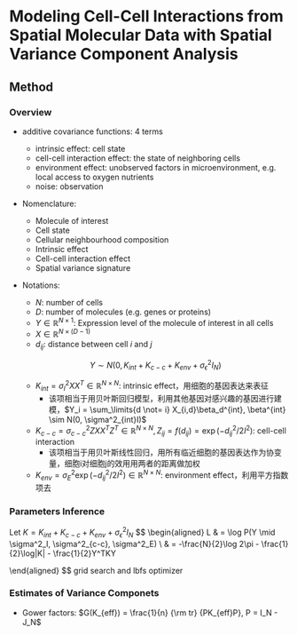 # Modeling Cell-Cell Interactions from Spatial Molecular Data with Spatial Variance Component Analysis



## Method

### Overview

* additive covariance functions: 4 terms
  * intrinsic effect: cell state
  * cell-cell interaction effect: the state of neighboring cells
  * environment effect: unobserved factors in microenvironment, e.g. local access to oxygen nutrients
  * noise: observation

* Nomenclature:
  * Molecule of interest
  * Cell state
  * Cellular neighbourhood composition
  * Intrinsic effect
  * Cell-cell interaction effect
  * Spatial variance signature

* Notations:

  * $N$: number of cells
  * $D$: number of molecules (e.g. genes or proteins)
  * $Y \in \mathbb{R}^{N \times 1}$: Expression level of the molecule of interest in all cells
  * $X \in \mathbb{R}^{N \times (D-1)}$
  * $d_{ij}$: distance between cell $i$ and $j$

  $$
  Y \sim N(0, K_{int} + K_{c-c} + K_{env} + \sigma^2_{\epsilon}I_N)
  $$

  * $K_{int} = \sigma^2_IXX^T \in \mathbb{R}^{N \times N}$: intrinsic effect，用细胞的基因表达来表征
    * 该项相当于用贝叶斯回归模型，利用其他基因对感兴趣的基因进行建模，$Y_i = \sum_\limits{d \not= i} X_{i,d}\beta_d^{int}, \beta^{int} \sim N(0, \sigma^2_{int}I)$
  * $K_{c-c} = \sigma ^2_{c-c}ZXX^TZ^T \in \mathbb{R}^{N \times N}, Z_{ij} = f(d_{ij})= \exp(-d_{ij}^2/2I^2)$: cell-cell interaction
    * 该项相当于用贝叶斯线性回归，用所有临近细胞的基因表达作为协变量，细胞i对细胞j的效用用两者的距离做加权
  * $K_{env} = \sigma^2_{E}\exp(-d_{ij}^2 / 2I^2) \in \mathbb{R}^{N \times N}$: environment effect，利用平方指数项去



### Parameters Inference

Let $K = K_{int} + K_{c-c} + K_{env} + \sigma^2_{\epsilon}I_N$
$$
\begin{aligned}
L & = \log P(Y \mid \sigma^2_I, \sigma^2_{c-c}, \sigma^2_E) \\
  & = -\frac{N}{2}\log 2\pi - \frac{1}{2}\log|K| - \frac{1}{2}Y^TKY

\end{aligned}
$$
grid search and lbfs optimizer



### Estimates of Variance Componets

* Gower factors: $G(K_{eff}) = \frac{1}{n} {\rm tr} {PK_{eff}P}, P = I_N - J_N$

















































